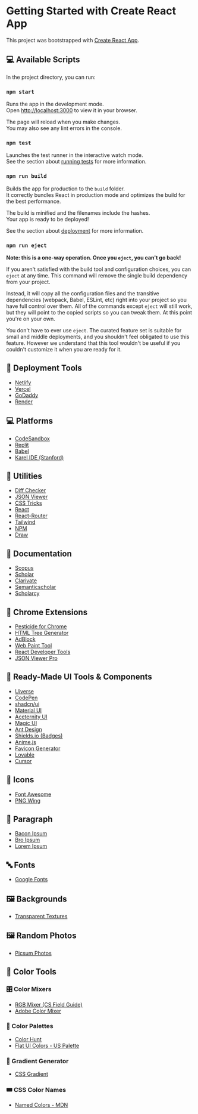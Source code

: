 # Getting Started with Create React App

This project was bootstrapped with [Create React App](https://github.com/facebook/create-react-app).

## 💻 Available Scripts

In the project directory, you can run:

### `npm start`

Runs the app in the development mode.\
Open [http://localhost:3000](http://localhost:3000) to view it in your browser.

The page will reload when you make changes.\
You may also see any lint errors in the console.

### `npm test`

Launches the test runner in the interactive watch mode.\
See the section about [running tests](https://facebook.github.io/create-react-app/docs/running-tests) for more information.

### `npm run build`

Builds the app for production to the `build` folder.\
It correctly bundles React in production mode and optimizes the build for the best performance.

The build is minified and the filenames include the hashes.\
Your app is ready to be deployed!

See the section about [deployment](https://facebook.github.io/create-react-app/docs/deployment) for more information.

### `npm run eject`

**Note: this is a one-way operation. Once you `eject`, you can't go back!**

If you aren't satisfied with the build tool and configuration choices, you can `eject` at any time. This command will remove the single build dependency from your project.

Instead, it will copy all the configuration files and the transitive dependencies (webpack, Babel, ESLint, etc) right into your project so you have full control over them. All of the commands except `eject` will still work, but they will point to the copied scripts so you can tweak them. At this point you're on your own.

You don't have to ever use `eject`. The curated feature set is suitable for small and middle deployments, and you shouldn't feel obligated to use this feature. However we understand that this tool wouldn't be useful if you couldn't customize it when you are ready for it.

## 🚀 Deployment Tools
- [Netlify](https://www.netlify.com/)
- [Vercel](https://vercel.com/)
- [GoDaddy](http://godaddy.com/)
- [Render](https://render.com/)

## 💻 Platforms
- [CodeSandbox](https://codesandbox.io)
- [Replit](https://replit.com/~)
- [Babel](https://babeljs.io/)
- [Karel IDE (Stanford)](https://stanford.edu/~cpiech/karel/ide.html)

## 🧾 Utilities
- [Diff Checker](https://diffchecker.com)
- [JSON Viewer](https://jsonformatter.org/json-viewer)
- [CSS Tricks](https://css-tricks.com/)
- [React](https://react.dev/)
- [React-Router](https://reactrouter.com/)
- [Tailwind](https://tailwindcss.com/)
- [NPM](https://www.npmjs.com/)
- [Draw](https://excalidraw.com/)
  
## 🧾 Documentation 
- [Scopus](https://www.scopus.com/sources.uri)
- [Scholar](https://scholar.google.com/)
- [Clarivate](https://mjl.clarivate.com/home)
- [Semanticscholar](https://www.semanticscholar.org/)
- [Scholarcy](https://www.scholarcy.com/)
  
## 🧩 Chrome Extensions
- [Pesticide for Chrome](https://chromewebstore.google.com/detail/pesticide-for-chrome/bakpbgckdnepkmkeaiomhmfcnejndkbi)
- [HTML Tree Generator](https://chromewebstore.google.com/detail/html-tree-generator/dlbbmhhaadfnbbdnjalilhdakfmiffeg)
- [AdBlock](https://chromewebstore.google.com/detail/adblock-%E2%80%94-block-ads-acros/gighmmpiobklfepjocnamgkkbiglidom)
- [Web Paint Tool](https://chromewebstore.google.com/detail/web-paint-tool-draw-onlin/iklgljbighkgbjoecoddejooldolenbj)
- [React Developer Tools](https://chromewebstore.google.com/detail/react-developer-tools/fmkadmapgofadopljbjfkapdkoienihi)
- [JSON Viewer Pro](https://chromewebstore.google.com/detail/eifflpmocdbdmepbjaopkkhbfmdgijcc?utm_source=item-share-cb)

## 🧰 Ready-Made UI Tools & Components
- [Uiverse](https://uiverse.io/)
- [CodePen](https://codepen.io/)
- [shadcn/ui](https://ui.shadcn.com/)
- [Material UI](https://mui.com/material-ui/)
- [Aceternity UI](https://ui.aceternity.com/)
- [Magic UI](https://magicui.design/)
- [Ant Design](https://ant.design/)
- [Shields.io (Badges)](https://shields.io/)
- [Anime.js](https://animejs.com/)
- [Favicon Generator](https://www.favicon.cc/)
- [Lovable](https://lovable.dev/)
- [Cursor](https://cursor.com/)

## 🎨 Icons
- [Font Awesome](https://fontawesome.com/)
- [PNG Wing](https://www.pngwing.com/)

## 📝 Paragraph
- [Bacon Ipsum](https://baconipsum.com/)
- [Bro Ipsum](https://www.broipsum.com/)
- [Lorem Ipsum](https://www.lipsum.com/feed/html)

## 🔤 Fonts
- [Google Fonts](https://fonts.google.com/)

## 🖼️ Backgrounds
- [Transparent Textures](https://transparenttextures.com/)

## 🖼️ Random Photos
- [Picsum Photos](https://picsum.photos/)

## 🎨 Color Tools

### 🎛️ Color Mixers
- [RGB Mixer (CS Field Guide)](https://www.csfieldguide.org.nz/en/interactives/rgb-mixer/)
- [Adobe Color Mixer](https://color.adobe.com/)

### 🎨 Color Palettes
- [Color Hunt](https://colorhunt.co/)
- [Flat UI Colors - US Palette](https://flatuicolors.com/palette/us)

### 🌈 Gradient Generator
- [CSS Gradient](https://cssgradient.io/)

### 🎟️ CSS Color Names
- [Named Colors - MDN](https://developer.mozilla.org/en-US/docs/Web/CSS/named-color)




